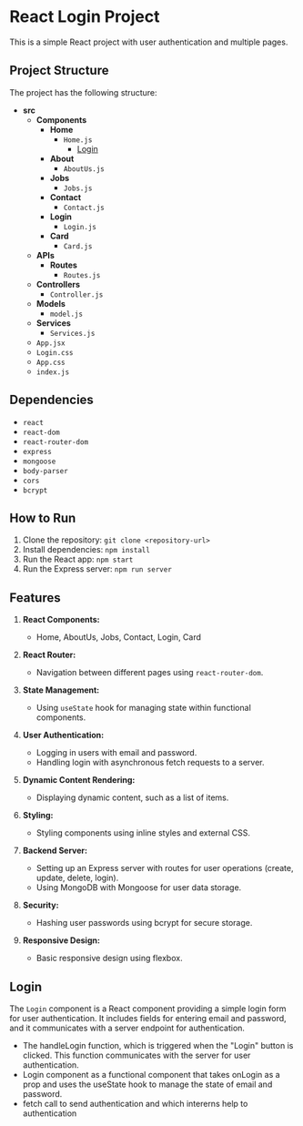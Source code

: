 # React Login Project

This is a simple React project with user authentication and multiple pages.

## Project Structure

The project has the following structure:

- **src**
  - **Components**
    - **Home**
      - `Home.js`
        - [Login](#Login)
    - **About**
      - `AboutUs.js`
    - **Jobs**
      - `Jobs.js`
    - **Contact**
      - `Contact.js`
    - **Login**
      - `Login.js`
    - **Card**
      - `Card.js`
  - **APIs**
    - **Routes**
      - `Routes.js`
  - **Controllers**
    - `Controller.js`
  - **Models**
    - `model.js`
  - **Services**
    - `Services.js`
  - `App.jsx`
  - `Login.css`
  - `App.css`
  - `index.js`
  
## Dependencies

- `react`
- `react-dom`
- `react-router-dom`
- `express`
- `mongoose`
- `body-parser`
- `cors`
- `bcrypt`

## How to Run

1. Clone the repository: `git clone <repository-url>`
2. Install dependencies: `npm install`
3. Run the React app: `npm start`
4. Run the Express server: `npm run server`

## Features

1. **React Components:**
   - Home, AboutUs, Jobs, Contact, Login, Card

2. **React Router:**
   - Navigation between different pages using `react-router-dom`.

3. **State Management:**
   - Using `useState` hook for managing state within functional components.

4. **User Authentication:**
   - Logging in users with email and password.
   - Handling login with asynchronous fetch requests to a server.

5. **Dynamic Content Rendering:**
   - Displaying dynamic content, such as a list of items.

6. **Styling:**
   - Styling components using inline styles and external CSS.

7. **Backend Server:**
   - Setting up an Express server with routes for user operations (create, update, delete, login).
   - Using MongoDB with Mongoose for user data storage.

8. **Security:**
   - Hashing user passwords using bcrypt for secure storage.

9. **Responsive Design:**
   - Basic responsive design using flexbox.

## Login
The `Login` component is a React component providing a simple login form for user authentication. It includes fields for entering email and password, and it communicates with a server endpoint for authentication.
- The handleLogin function, which is triggered when the "Login" button is clicked. This function communicates with the server for user authentication.
- Login component as a functional component that takes onLogin as a prop and uses the useState hook to manage the state of email and password.
- fetch call to send authentication and which intererns help to authentication

